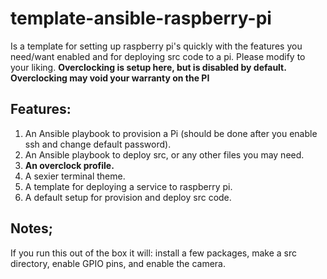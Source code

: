 # template-ansible-raspberry-pi
Is a template for setting up raspberry pi's quickly with the features you need/want enabled and for deploying src code to a pi. Please modify to your liking.
**Overclocking is setup here, but is disabled by default. Overclocking may void your warranty on the PI**

## Features:
1. An Ansible playbook to provision a Pi (should be done after you enable ssh and change default password).
1. An Ansible playbook to deploy src, or any other files you may need.
1. **An overclock profile.**
1. A sexier terminal theme.
1. A template for deploying a service to raspberry pi.
1. A default setup for provision and deploy src code.

## Notes;
If you run this out of the box it will: install a few packages, make a src directory, enable GPIO pins, and enable the camera.
